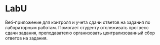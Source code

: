 # LabU
Веб-приложение для контроля и учета сдачи ответов на задания по лабораторным работам. Помогает студенту отслеживать прогресс сдачи задания, преподавателю организовать централизованный сбор ответов на задания.